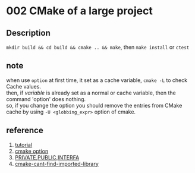 # 002 CMake of a large project

## Description
`mkdir build && cd build && cmake .. && make`, then
`make install` or `ctest`

## note
when use `option` at first time, it set as a cache variable, `cmake -L` to check Cache values.  
then, if *variable* is already set as a normal or cache variable, then the command 'option' does nothing.  
so, if you change the option you should remove the entries from CMake cache by using `-U <globbing_expr>` option of cmake.

## reference
1. [tutorial](https://cmake.org/cmake/help/latest/guide/tutorial/index.html)
2. [cmake option](https://cmake.org/cmake/help/latest/command/option.html)
3. [PRIVATE,PUBLIC,INTERFA](https://blog.csdn.net/turbock/article/details/90034787)
4. [cmake-cant-find-imported-library](https://stackoverflow.com/questions/23565564/cmake-cant-find-imported-library)


